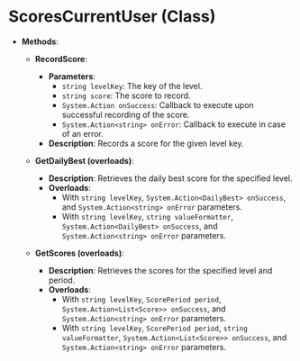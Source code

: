 # ScoresCurrentUser (Class)

- **Methods**:
  - **RecordScore**:
    - **Parameters**:
      - `string levelKey`: The key of the level.
      - `string score`: The score to record.
      - `System.Action onSuccess`: Callback to execute upon successful recording of the score.
      - `System.Action<string> onError`: Callback to execute in case of an error.
    - **Description**: Records a score for the given level key.

  - **GetDailyBest (overloads)**:
    - **Description**: Retrieves the daily best score for the specified level.
    - **Overloads**:
      - With `string levelKey`, `System.Action<DailyBest> onSuccess`, and `System.Action<string> onError` parameters.
      - With `string levelKey`, `string valueFormatter`, `System.Action<DailyBest> onSuccess`, and `System.Action<string> onError` parameters.

  - **GetScores (overloads)**:
    - **Description**: Retrieves the scores for the specified level and period.
    - **Overloads**:
      - With `string levelKey`, `ScorePeriod period`, `System.Action<List<Score>> onSuccess`, and `System.Action<string> onError` parameters.
      - With `string levelKey`, `ScorePeriod period`, `string valueFormatter`, `System.Action<List<Score>> onSuccess`, and `System.Action<string> onError` parameters.
